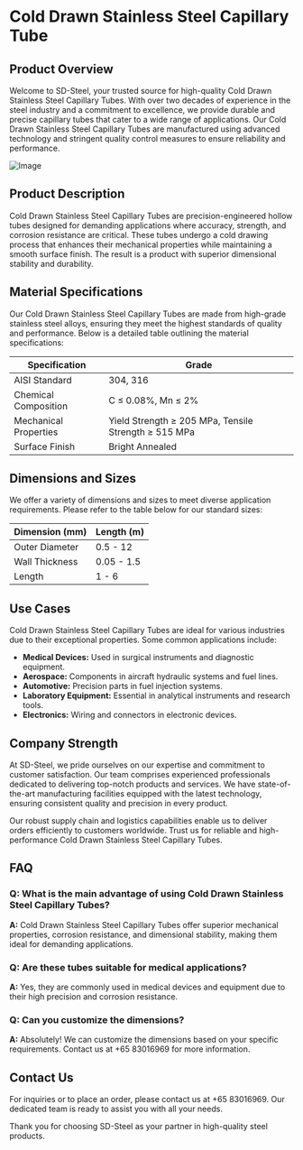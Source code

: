 # Cold Drawn Stainless Steel Capillary Tube

## Product Overview

Welcome to SD-Steel, your trusted source for high-quality Cold Drawn Stainless Steel Capillary Tubes. With over two decades of experience in the steel industry and a commitment to excellence, we provide durable and precise capillary tubes that cater to a wide range of applications. Our Cold Drawn Stainless Steel Capillary Tubes are manufactured using advanced technology and stringent quality control measures to ensure reliability and performance.

![Image](https://github.com/user-attachments/assets/2567258e-e124-4816-932d-1809bd27ef0b)

## Product Description

Cold Drawn Stainless Steel Capillary Tubes are precision-engineered hollow tubes designed for demanding applications where accuracy, strength, and corrosion resistance are critical. These tubes undergo a cold drawing process that enhances their mechanical properties while maintaining a smooth surface finish. The result is a product with superior dimensional stability and durability.

## Material Specifications

Our Cold Drawn Stainless Steel Capillary Tubes are made from high-grade stainless steel alloys, ensuring they meet the highest standards of quality and performance. Below is a detailed table outlining the material specifications:

| Specification         | Grade             |
|-----------------------|-------------------|
| AISI Standard         | 304, 316          |
| Chemical Composition  | C ≤ 0.08%, Mn ≤ 2%|
| Mechanical Properties | Yield Strength ≥ 205 MPa, Tensile Strength ≥ 515 MPa |
| Surface Finish        | Bright Annealed    |

## Dimensions and Sizes

We offer a variety of dimensions and sizes to meet diverse application requirements. Please refer to the table below for our standard sizes:

| Dimension (mm) | Length (m) |
|----------------|------------|
| Outer Diameter | 0.5 - 12   |
| Wall Thickness | 0.05 - 1.5 |
| Length         | 1 - 6      |

## Use Cases

Cold Drawn Stainless Steel Capillary Tubes are ideal for various industries due to their exceptional properties. Some common applications include:

- **Medical Devices:** Used in surgical instruments and diagnostic equipment.
- **Aerospace:** Components in aircraft hydraulic systems and fuel lines.
- **Automotive:** Precision parts in fuel injection systems.
- **Laboratory Equipment:** Essential in analytical instruments and research tools.
- **Electronics:** Wiring and connectors in electronic devices.

## Company Strength

At SD-Steel, we pride ourselves on our expertise and commitment to customer satisfaction. Our team comprises experienced professionals dedicated to delivering top-notch products and services. We have state-of-the-art manufacturing facilities equipped with the latest technology, ensuring consistent quality and precision in every product.

Our robust supply chain and logistics capabilities enable us to deliver orders efficiently to customers worldwide. Trust us for reliable and high-performance Cold Drawn Stainless Steel Capillary Tubes.

## FAQ

### Q: What is the main advantage of using Cold Drawn Stainless Steel Capillary Tubes?
**A:** Cold Drawn Stainless Steel Capillary Tubes offer superior mechanical properties, corrosion resistance, and dimensional stability, making them ideal for demanding applications.

### Q: Are these tubes suitable for medical applications?
**A:** Yes, they are commonly used in medical devices and equipment due to their high precision and corrosion resistance.

### Q: Can you customize the dimensions?
**A:** Absolutely! We can customize the dimensions based on your specific requirements. Contact us at +65 83016969 for more information.

## Contact Us

For inquiries or to place an order, please contact us at +65 83016969. Our dedicated team is ready to assist you with all your needs.

Thank you for choosing SD-Steel as your partner in high-quality steel products.